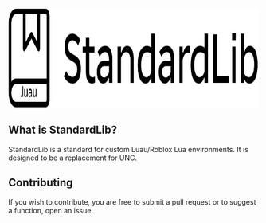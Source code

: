 <picture>
  <source media="(prefers-color-scheme: dark)" srcset="./Assets/whitelogo.svg">
  <source media="(prefers-color-scheme: light)" srcset="./Assets/blacklogo.svg">
  <img alt="Description of the SVG" src="./Assets/blacklogo.svg" width="512" height="200">
</picture>

## What is StandardLib?
StandardLib is a standard for custom Luau/Roblox Lua environments. It is designed to be a replacement for UNC.
## Contributing
If you wish to contribute, you are free to submit a pull request or to suggest a function, open an issue.
